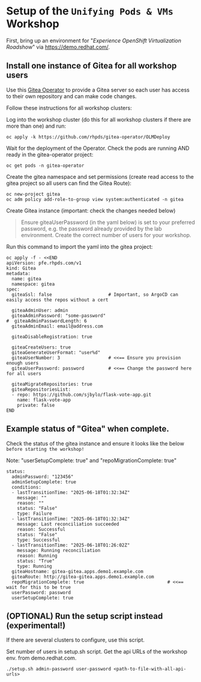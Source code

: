 # Setup of the `Unifying Pods & VMs` Workshop

First, bring up an environment for "_Experience OpenShift Virtualization Roadshow_" via https://demo.redhat.com/.

## Install one instance of Gitea for all workshop users

Use this [Gitea Operator](https://github.com/rhpds/gitea-operator) to provide a Gitea server so each user has access to their own repository and can make code changes.

Follow these instructions for all workshop clusters:

Log into the workshop cluster (do this for all workshop clusters if there are more than one) and run:

```
oc apply -k https://github.com/rhpds/gitea-operator/OLMDeploy
```

Wait for the deployment of the Operator.  Check the pods are running AND ready in the gitea-operator project:

```
oc get pods -n gitea-operator
```

Create the gitea namespace and set permissions (create read access to the gitea project so all users can find the Gitea Route):

```
oc new-project gitea
oc adm policy add-role-to-group view system:authenticated -n gitea
```

Create Gitea instance (important: check the changes needed below)

> Ensure giteaUserPassword (in the yaml below) is set to your preferred password, e.g. the password already provided by the lab environment.
> Create the correct number of users for your workshop.

Run this command to import the yaml into the gitea project:

```
oc apply -f - <<END
apiVersion: pfe.rhpds.com/v1
kind: Gitea
metadata:
  name: gitea
  namespace: gitea
spec:
  giteaSsl: false                     # Important, so ArgoCD can easily access the repos without a cert

  giteaAdminUser: admin
  giteaAdminPassword: "some-password"
#  giteaAdminPasswordLength: 6 
  giteaAdminEmail: email@address.com

  giteaDisableRegistration: true

  giteaCreateUsers: true
  giteaGenerateUserFormat: "user%d"
  giteaUserNumber: 3                  # <<== Ensure you provision enough users
  giteaUserPassword: password         # <<== Change the password here for all users

  giteaMigrateRepositories: true
  giteaRepositoriesList:
  - repo: https://github.com/sjbylo/flask-vote-app.git
    name: flask-vote-app
    private: false
END
```


## Example status of "Gitea" when complete. 

Check the status of the gitea instance and ensure it looks like the below `before starting the workshop!`

Note: "userSetupComplete: true" and "repoMigrationComplete: true"

```
status:
  adminPassword: "123456"
  adminSetupComplete: true
  conditions:
  - lastTransitionTime: "2025-06-18T01:32:34Z"
    message: ""
    reason: ""
    status: "False"
    type: Failure
  - lastTransitionTime: "2025-06-18T01:32:34Z"
    message: Last reconciliation succeeded
    reason: Successful
    status: "False"
    type: Successful
  - lastTransitionTime: "2025-06-18T01:26:02Z"
    message: Running reconciliation
    reason: Running
    status: "True"
    type: Running
  giteaHostname: gitea-gitea.apps.demo1.example.com
  giteaRoute: http://gitea-gitea.apps.demo1.example.com
  repoMigrationComplete: true                               # <<== wait for this to be true
  userPassword: password
  userSetupComplete: true
```

## (OPTIONAL) Run the setup script instead (experimental!) 

If there are several clusters to configure, use this script.

Set number of users in setup.sh script.  Get the api URLs of the workshop env. from demo.redhat.com.

```
./setup.sh admin-password user-password <path-to-file-with-all-api-urls>
```

